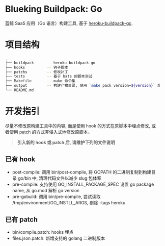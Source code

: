 # Blueking Buildpack: Go

蓝鲸 SaaS 应用（Go 语言）构建工具, 基于 [heroku-buildpack-go](https://elements.heroku.com/buildpacks/heroku/heroku-buildpack-go).

# 项目结构
```bash
.
├── buildpack      -- heroku-buildpack-go
├── hooks          -- 钩子脚本
├── patchs         -- 修改补丁
├── tests          -- 基于 bats 的脚本测试
├── Makefile       -- make 命令集
├── output         -- 构建产物目录, 使用 `make pack version=${version}` 后自动生成
└── README.md
```

# 开发指引
尽量不修改原构建工具中的内容, 而是使用 hook 的方式在原脚本中埋点修改, 或者使用 patch 的方式非侵入式地修改原脚本。
> **引入新的 hook 或 patch 后, 请维护下列的文件说明**

## 已有 hook
- post-compile: 调用 bin/post-compile, 将 GOPATH 的二进制复制到构建目录 go/bin 中, 清理代码文件以减少 slug 包体积
- pre-compile: 支持使用 GO_INSTALL_PACKAGE_SPEC 设置 go package name, 从 go.mod 解析 go version
- pre-gobuild: 调用 bin/pre-compile, 尝试读取 /tmp/environment/GO_INSTLL_ARGS, 剔除 -tags heroku

## 已有 patch
- bin/compile.patch: hooks 埋点
- files.json.patch: 新增支持的 golang 二进制版本